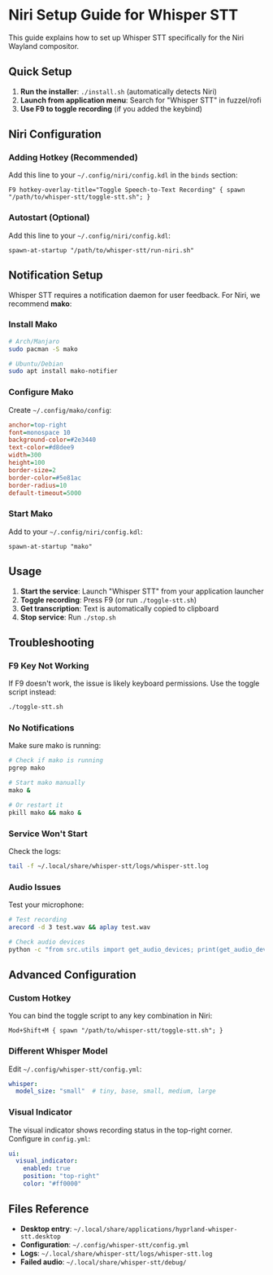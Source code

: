 # Niri Setup Guide for Whisper STT

This guide explains how to set up Whisper STT specifically for the Niri Wayland compositor.

## Quick Setup

1. **Run the installer**: `./install.sh` (automatically detects Niri)
2. **Launch from application menu**: Search for "Whisper STT" in fuzzel/rofi
3. **Use F9 to toggle recording** (if you added the keybind)

## Niri Configuration

### Adding Hotkey (Recommended)

Add this line to your `~/.config/niri/config.kdl` in the `binds` section:

```kdl
F9 hotkey-overlay-title="Toggle Speech-to-Text Recording" { spawn "/path/to/whisper-stt/toggle-stt.sh"; }
```

### Autostart (Optional)

Add this line to your `~/.config/niri/config.kdl`:

```kdl
spawn-at-startup "/path/to/whisper-stt/run-niri.sh"
```

## Notification Setup

Whisper STT requires a notification daemon for user feedback. For Niri, we recommend **mako**:

### Install Mako
```bash
# Arch/Manjaro
sudo pacman -S mako

# Ubuntu/Debian  
sudo apt install mako-notifier
```

### Configure Mako
Create `~/.config/mako/config`:
```ini
anchor=top-right
font=monospace 10
background-color=#2e3440
text-color=#d8dee9
width=300
height=100
border-size=2
border-color=#5e81ac
border-radius=10
default-timeout=5000
```

### Start Mako
Add to your `~/.config/niri/config.kdl`:
```kdl
spawn-at-startup "mako"
```

## Usage

1. **Start the service**: Launch "Whisper STT" from your application launcher
2. **Toggle recording**: Press F9 (or run `./toggle-stt.sh`)
3. **Get transcription**: Text is automatically copied to clipboard
4. **Stop service**: Run `./stop.sh`

## Troubleshooting

### F9 Key Not Working
If F9 doesn't work, the issue is likely keyboard permissions. Use the toggle script instead:
```bash
./toggle-stt.sh
```

### No Notifications
Make sure mako is running:
```bash
# Check if mako is running
pgrep mako

# Start mako manually
mako &

# Or restart it
pkill mako && mako &
```

### Service Won't Start
Check the logs:
```bash
tail -f ~/.local/share/whisper-stt/logs/whisper-stt.log
```

### Audio Issues
Test your microphone:
```bash
# Test recording
arecord -d 3 test.wav && aplay test.wav

# Check audio devices
python -c "from src.utils import get_audio_devices; print(get_audio_devices())"
```

## Advanced Configuration

### Custom Hotkey
You can bind the toggle script to any key combination in Niri:
```kdl
Mod+Shift+M { spawn "/path/to/whisper-stt/toggle-stt.sh"; }
```

### Different Whisper Model
Edit `~/.config/whisper-stt/config.yml`:
```yaml
whisper:
  model_size: "small"  # tiny, base, small, medium, large
```

### Visual Indicator
The visual indicator shows recording status in the top-right corner. Configure in `config.yml`:
```yaml
ui:
  visual_indicator:
    enabled: true
    position: "top-right"
    color: "#ff0000"
```

## Files Reference

- **Desktop entry**: `~/.local/share/applications/hyprland-whisper-stt.desktop`
- **Configuration**: `~/.config/whisper-stt/config.yml`
- **Logs**: `~/.local/share/whisper-stt/logs/whisper-stt.log`
- **Failed audio**: `~/.local/share/whisper-stt/debug/`